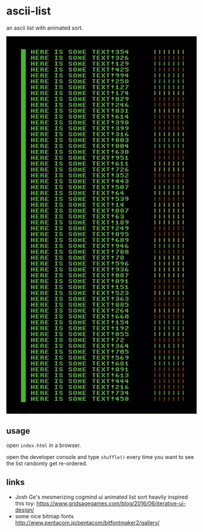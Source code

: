 # ascii-list

an ascii list with animated sort.

![alt text](fig1.webp "mesmerizing list sort")


## usage

open `index.html` in a browser.

open the developer console and type `shuffle()` every time you want to see the list randomly get re-ordered. 


## links
* Josh Ge's mesmerizing cogmind ui animated list sort heavily inspired this toy: https://www.gridsagegames.com/blog/2016/06/iterative-ui-design/
* some nice bitmap fonts http://www.pentacom.jp/pentacom/bitfontmaker2/gallery/
